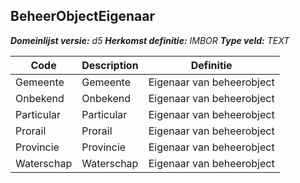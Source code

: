 ﻿## BeheerObjectEigenaar

*__Domeinlijst versie:__ d5*
*__Herkomst definitie:__ IMBOR*
*__Type veld:__ TEXT*

|__Code__ |__Description__ |__Definitie__	|
|	---	|	---	|   ---	| 
| Gemeente | Gemeente | Eigenaar van beheerobject |
| Onbekend | Onbekend | Eigenaar van beheerobject |
| Particular | Particular | Eigenaar van beheerobject |
| Prorail | Prorail | Eigenaar van beheerobject |
| Provincie | Provincie | Eigenaar van beheerobject |
| Waterschap | Waterschap | Eigenaar van beheerobject |
